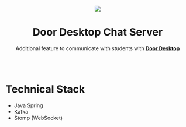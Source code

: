 <p align="center"><img src="https://github.com/deu-door/door-desktop/blob/master/public/logo192.png"></p>
<h1 align="center">Door Desktop Chat Server</h1>
<p align="center">
Additional feature to communicate with students with <strong><a href="https://github.com/deu-door/door-desktop">Door Desktop</a></strong>
</p>

<br><br>

# Technical Stack

* Java Spring
* Kafka
* Stomp (WebSocket)
